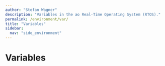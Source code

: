 ```yaml
---
author: "Stefan Wagner"
description: "Variables in the ao Real-Time Operating System (RTOS)."
permalink: /environment/var/
title: "Variables"
sidebar:
  nav: "side_environment"
---
```


# Variables
